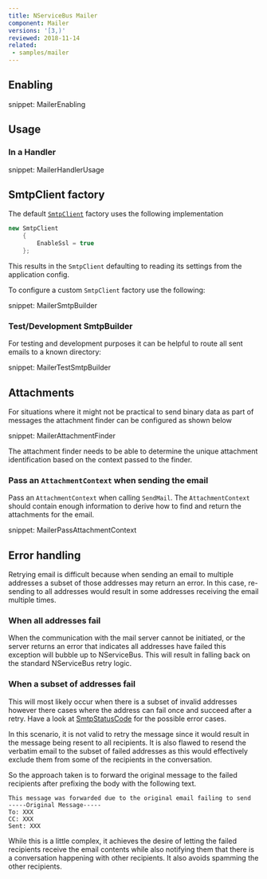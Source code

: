 ```yaml
---
title: NServiceBus Mailer
component: Mailer
versions: '[3,)'
reviewed: 2018-11-14
related:
 - samples/mailer
---
```


## Enabling

snippet: MailerEnabling

## Usage

### In a Handler

snippet: MailerHandlerUsage

## SmtpClient factory

The default [`SmtpClient`](https://msdn.microsoft.com/en-us/library/system.net.mail.smtpclient.aspx) factory uses the following implementation

```cs
new SmtpClient
    {
        EnableSsl = true
    };
```

This results in the `SmtpClient` defaulting to reading its settings from the application config.

To configure a custom `SmtpClient` factory use the following:

snippet: MailerSmtpBuilder

### Test/Development SmtpBuilder

For testing and development purposes it can be helpful to route all sent emails to a known directory:

snippet: MailerTestSmtpBuilder

## Attachments

For situations where it might not be practical to send binary data as part of messages the attachment finder can be configured as shown below

snippet: MailerAttachmentFinder

The attachment finder needs to be able to determine the unique attachment identification based on the context passed to the finder.

### Pass an `AttachmentContext` when sending the email

Pass an `AttachmentContext` when calling `SendMail`. The `AttachmentContext` should contain enough information to derive how to find and return the attachments for the email.

snippet: MailerPassAttachmentContext

## Error handling

Retrying email is difficult because when sending an email to multiple addresses a subset of those addresses may return an error. In this case, re-sending to all addresses would result in some addresses receiving the email multiple times.

### When all addresses fail

When the communication with the mail server cannot be initiated, or the server returns an error that indicates all addresses have failed this exception will bubble up to NServiceBus. This will result in falling back on the standard NServiceBus retry logic.

### When a subset of addresses fail

This will most likely occur when there is a subset of invalid addresses however there cases where the address can fail once and succeed after a retry. Have a look at [SmtpStatusCode](https://msdn.microsoft.com/en-us/library/system.net.mail.smtpstatuscode.aspx) for the possible error cases.

In this scenario, it is not valid to retry the message since it would result in the message being resent to all recipients. It is also flawed to resend the verbatim email to the subset of failed addresses as this would effectively exclude them from some of the recipients in the conversation.

So the approach taken is to forward the original message to the failed recipients after prefixing the body with the following text.

```
This message was forwarded due to the original email failing to send
-----Original Message-----
To: XXX
CC: XXX
Sent: XXX
```

While this is a little complex, it achieves the desire of letting the failed recipients receive the email contents while also notifying them that there is a conversation happening with other recipients. It also avoids spamming the other recipients.